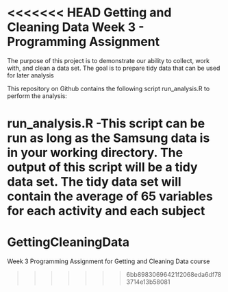 <<<<<<< HEAD
Getting and Cleaning Data 
Week 3 - Programming Assignment
========================================================
The purpose of this project is to demonstrate our ability to collect, work with, and clean a data set. The goal is to prepare tidy data that can be used for later analysis

This repository on Github contains the following script run_analysis.R to perform the analysis:

run_analysis.R -This script can be run as long as the Samsung data is in your working directory. The output of this script will be a tidy data set. The tidy data set will contain the average of 65 variables for each activity and each subject
=======
GettingCleaningData
===================

Week 3 Programming Assignment for Getting and Cleaning Data course
>>>>>>> 6bb89830696421f2068eda6df783714e13b58081
